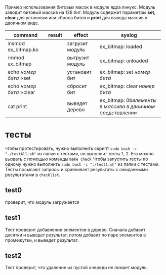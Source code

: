 Пример использования битовых масок в модуле ядра линукс. Модуль заводит битовый массив на 128 бит. Модуль содержит параметры **set, clear** для установки или сброса битов и **print** для вывода массив в двоичном виде.

| command                  | result | effect          | syslog                                                     |
| ------------------------ | ------ | --------------- | ---------------------------------------------------------- |
| insmod ex_bitmap.ko      |        | загрузит модуль | ex_bitmap: loaded                                          |
| rmmod ex_bitmap          |        | выгрузит модуль | ex_bitmap: unloaded                                        |
| echo *номер бита* >set   |        | установит бит   | ex_bitmap: set *номер бита*                                |
| echo *номер бита* >clear |        | сбросит бит     | ex_bitmap: clear *номер бита*                              |
| cat print                |        | выведет дерево  | ex_bitmap: 0b*элементы в массива в двоичном представлении* |
# тесты
чтобы протестировать, нужно выполнить скрипт `sudo bash -c "./testAll.sh"` из папки с тестами, он выполнит тесты 1, 2. Его можно вызвать с помощью команды `make check`
Чтобы запустить тесты по одному нужно выполнить  `sudo bash -c "./test1.sh"` из папки с тестами. Тесты посылают запросы и сравнивает результаты с ожидаемыми результатами в `checklist`.
## test0
проверит, что модуль загружается
## test1
Тест  проверит добавление  элементов в дерево. Сначала добавит десятки и выведет результат, потом добавит по паре элементов в промежутки, и выведет результат.
## test2
Тест  проверит, что удаление из пустой очереди не ломает модуль.